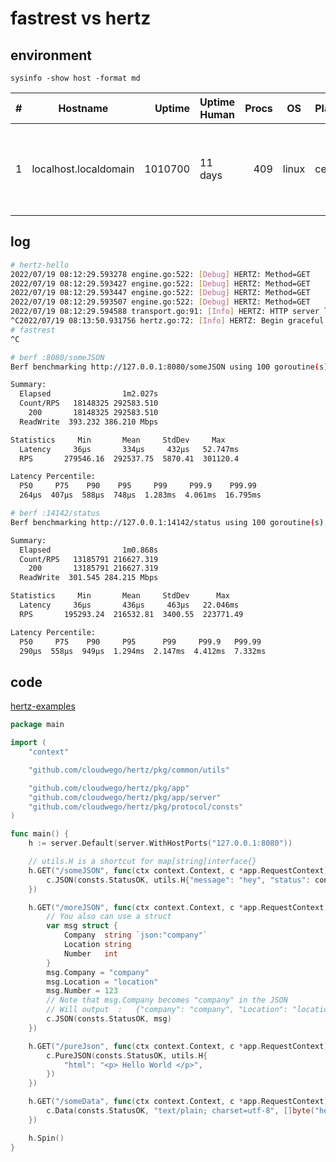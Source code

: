 # fastrest vs hertz

## environment

`sysinfo -show host -format md`

| # | Hostname              |  Uptime | Uptime Human | Procs | OS    | Platform | Host ID                              | Platform Version | Kernel Version        | Kernel Arch | Os Release                             | Mem Available             | Num CPU | Cpu Mhz | Cpu Model                                |
|--:|-----------------------|--------:|--------------|------:|-------|----------|--------------------------------------|------------------|-----------------------|-------------|----------------------------------------|---------------------------|--------:|--------:|------------------------------------------|
| 1 | localhost.localdomain | 1010700 | 11 days      |   409 | linux | centos   | 00000000-0000-0000-0000-002590c24096 | 7.5.1804         | 3.10.0-862.el7.x86_64 | x86_64      | NAME="CentOS Linux" VERSION="7 (Core)" | 54.51GiB/62.73GiB, 00.87% |      32 |    3300 | Intel(R) Xeon(R) CPU E5-2670 0 @ 2.60GHz |

## log

```sh
# hertz-hello
2022/07/19 08:12:29.593278 engine.go:522: [Debug] HERTZ: Method=GET    absolutePath=/someJSON                 --> handlerName=main.main.func1 (num=2 handlers)
2022/07/19 08:12:29.593427 engine.go:522: [Debug] HERTZ: Method=GET    absolutePath=/moreJSON                 --> handlerName=main.main.func2 (num=2 handlers)
2022/07/19 08:12:29.593447 engine.go:522: [Debug] HERTZ: Method=GET    absolutePath=/pureJson                 --> handlerName=main.main.func3 (num=2 handlers)
2022/07/19 08:12:29.593507 engine.go:522: [Debug] HERTZ: Method=GET    absolutePath=/someData                 --> handlerName=main.main.func4 (num=2 handlers)
2022/07/19 08:12:29.594588 transport.go:91: [Info] HERTZ: HTTP server listening on address=127.0.0.1:8080
^C2022/07/19 08:13:50.931756 hertz.go:72: [Info] HERTZ: Begin graceful shutdown, wait at most num=5 seconds...
# fastrest
^C
```

```sh
# berf :8080/someJSON
Berf benchmarking http://127.0.0.1:8080/someJSON using 100 goroutine(s), 32 GoMaxProcs.

Summary:
  Elapsed                1m2.027s
  Count/RPS   18148325 292583.510
    200       18148325 292583.510
  ReadWrite  393.232 386.210 Mbps

Statistics     Min       Mean     StdDev     Max
  Latency     36µs       334µs     432µs   52.747ms
  RPS       279546.16  292537.75  5870.41  301120.4

Latency Percentile:
  P50     P75    P90    P95     P99     P99.9    P99.99
  264µs  407µs  588µs  748µs  1.283ms  4.061ms  16.795ms
```

```sh
# berf :14142/status
Berf benchmarking http://127.0.0.1:14142/status using 100 goroutine(s), 32 GoMaxProcs.

Summary:
  Elapsed                1m0.868s
  Count/RPS   13185791 216627.319
    200       13185791 216627.319
  ReadWrite  301.545 284.215 Mbps

Statistics     Min       Mean     StdDev      Max
  Latency     36µs       436µs     463µs   22.046ms
  RPS       195293.24  216532.81  3400.55  223771.49

Latency Percentile:
  P50     P75    P90     P95      P99     P99.9   P99.99
  290µs  558µs  949µs  1.294ms  2.147ms  4.412ms  7.332ms
```

## code

[hertz-examples](https://github.com/cloudwego/hertz-examples/blob/main/render/json/main.go)

```go
package main

import (
	"context"

	"github.com/cloudwego/hertz/pkg/common/utils"

	"github.com/cloudwego/hertz/pkg/app"
	"github.com/cloudwego/hertz/pkg/app/server"
	"github.com/cloudwego/hertz/pkg/protocol/consts"
)

func main() {
	h := server.Default(server.WithHostPorts("127.0.0.1:8080"))

	// utils.H is a shortcut for map[string]interface{}
	h.GET("/someJSON", func(ctx context.Context, c *app.RequestContext) {
		c.JSON(consts.StatusOK, utils.H{"message": "hey", "status": consts.StatusOK})
	})

	h.GET("/moreJSON", func(ctx context.Context, c *app.RequestContext) {
		// You also can use a struct
		var msg struct {
			Company  string `json:"company"`
			Location string
			Number   int
		}
		msg.Company = "company"
		msg.Location = "location"
		msg.Number = 123
		// Note that msg.Company becomes "company" in the JSON
		// Will output  :   {"company": "company", "Location": "location", "Number": 123}
		c.JSON(consts.StatusOK, msg)
	})

	h.GET("/pureJson", func(ctx context.Context, c *app.RequestContext) {
		c.PureJSON(consts.StatusOK, utils.H{
			"html": "<p> Hello World </p>",
		})
	})

	h.GET("/someData", func(ctx context.Context, c *app.RequestContext) {
		c.Data(consts.StatusOK, "text/plain; charset=utf-8", []byte("hello"))
	})

	h.Spin()
}
```
